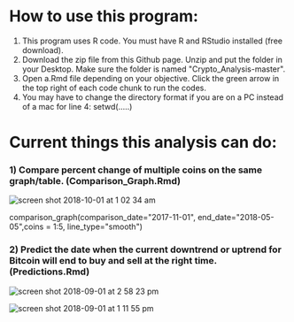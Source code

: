 # How to use this program:
 1) This program uses R code. You must have R and RStudio installed (free download).
 2) Download the zip file from this Github page. Unzip and put the folder in your Desktop. Make sure the folder is named "Crypto_Analysis-master".
 3) Open a.Rmd file depending on your objective. Click the green arrow in the top right of each code chunk to run the codes.
 4) You may have to change the directory format if you are on a PC instead of a mac for line 4: setwd(.....)

# Current things this analysis can do:
 ### 1) Compare percent change of multiple coins on the same graph/table. (Comparison_Graph.Rmd)
 
![screen shot 2018-10-01 at 1 02 34 am](https://user-images.githubusercontent.com/30127730/46270485-bd8e3a00-c515-11e8-9ee9-17f3659e7371.png)

comparison_graph(comparison_date="2017-11-01", end_date="2018-05-05",coins = 1:5, line_type="smooth")


 ### 2) Predict the date when the current downtrend or uptrend for Bitcoin will end to buy and sell at the right time. (Predictions.Rmd)
 ![screen shot 2018-09-01 at 2 58 23 pm](https://user-images.githubusercontent.com/30127730/44949062-b7fae280-adf7-11e8-9841-51bc1ccab678.png)
 
 ![screen shot 2018-09-01 at 1 11 55 pm](https://user-images.githubusercontent.com/30127730/44948277-d73e4380-ade8-11e8-9699-71269a56438a.png)
